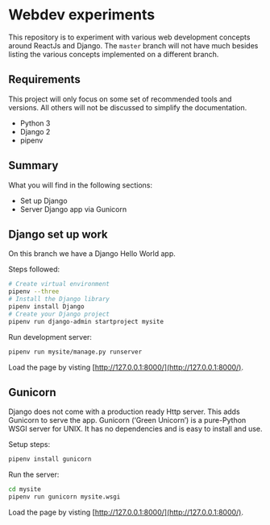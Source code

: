 # Webdev experiments

This repository is to experiment with various web development concepts around ReactJs and Django.
The `master` branch will not have much besides listing the various concepts implemented
on a different branch.

## Requirements

This project will only focus on some set of recommended tools and versions. All others will not be discussed to simplify the documentation.

* Python 3
* Django 2
* pipenv

## Summary

What you will find in the following sections:

* Set up Django
* Server Django app via Gunicorn

## Django set up work

On this branch we have a Django Hello World app.

Steps followed:

```bash
# Create virtual environment
pipenv --three
# Install the Django library
pipenv install Django
# Create your Django project
pipenv run django-admin startproject mysite
```

Run development server:

```bash
pipenv run mysite/manage.py runserver
```

Load the page by visting [http://127.0.0.1:8000/](http://127.0.0.1:8000/).

## Gunicorn

Django does not come with a production ready Http server.
This adds Gunicorn to serve the app.
Gunicorn (‘Green Unicorn’) is a pure-Python WSGI server for UNIX. It has no dependencies and is easy to install and use.

Setup steps:

```bash
pipenv install gunicorn
```

Run the server:

```bash
cd mysite
pipenv run gunicorn mysite.wsgi
```

Load the page by visting [http://127.0.0.1:8000/](http://127.0.0.1:8000/).
